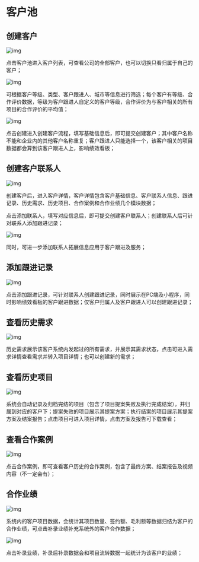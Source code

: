 # 客户池

## 创建客户

![img](https://dm-1303208826.cos.ap-guangzhou.myqcloud.com/chm/4/costumerPool.png)

点击客户池进入客户列表，可查看公司的全部客户，也可以切换只看归属于自己的客户；

![img](https://dm-1303208826.cos.ap-guangzhou.myqcloud.com/chm/4/costumerPool1.png)

可根据客户等级、类型、客户跟进人、城市等信息进行筛选；每个客户有等级、合作评价数据，等级为客户跟进人自定义的客户等级，合作评价为与客户相关的所有项目的合作评价的平均值；

![img](https://dm-1303208826.cos.ap-guangzhou.myqcloud.com/chm/4/createCostumer.png)

点击创建进入创建客户流程，填写基础信息后，即可提交创建客户；其中客户名称不能和企业内的其他客户名称重复；客户跟进人只能选择一个，该客户相关的项目数据都会算到该客户跟进人上，影响绩效看板；

 

 

## 创建客户联系人

![img](https://dm-1303208826.cos.ap-guangzhou.myqcloud.com/chm/4/createPerson.png)

创建客户后，进入客户详情，客户详情包含客户基础信息、客户联系人信息、跟进记录、历史需求、历史项目、合作案例和合作业绩几个模块数据；

点击添加联系人，填写对应信息后，即可提交创建客户联系人；创建联系人后可针对联系人添加跟进记录；

![img](https://dm-1303208826.cos.ap-guangzhou.myqcloud.com/chm/4/addCostumerInfo.png)

同时，可进一步添加联系人拓展信息应用于客户跟进及服务；

## 添加跟进记录

![img](https://dm-1303208826.cos.ap-guangzhou.myqcloud.com/chm/4/addRecord)

点击添加跟进记录，可针对联系人创建跟进记录，同时展示在PC端及小程序，同时影响绩效看板的客户跟进数据；仅客户归属人及客户跟进人可以创建跟进记录；

## 查看历史需求

![img](https://dm-1303208826.cos.ap-guangzhou.myqcloud.com/chm/4/historyRequirement)

历史需求展示该客户系统内发起过的所有需求，并展示其需求状态，点击可进入需求详情查看需求并转入项目详情；也可以创建新的需求；

## 查看历史项目

![img](https://dm-1303208826.cos.ap-guangzhou.myqcloud.com/chm/4/historyProject)

系统会自动记录及归档完结的项目（包含了项目提案失败及执行完成结案），并归属到对应的客户下；提案失败的项目展示其提案方案；执行结案的项目展示其提案方案及结案报告；点击项目可进入项目详情，点击方案及报告可下载查看；

## 查看合作案例

![img](https://dm-1303208826.cos.ap-guangzhou.myqcloud.com/chm/4/historyRecord)

点击合作案例，即可查看客户历史的合作案例，包含了最终方案、结案报告及视频内容（不一定会有）；

## 合作业绩

![img](https://dm-1303208826.cos.ap-guangzhou.myqcloud.com/chm/4/historyRecord)

系统内的客户项目数据，会统计其项目数量、签约额、毛利额等数据归结为客户的合作业绩，可点击补录业绩补充系统外的客户合作数据；


![img](https://dm-1303208826.cos.ap-guangzhou.myqcloud.com/chm/4/createSum)

点击补录业绩，补录后补录数据会和项目流转数据一起统计为该客户的业绩；